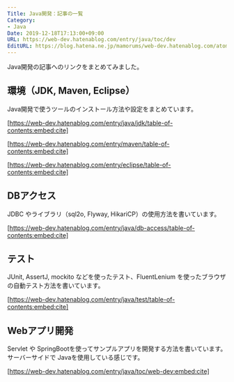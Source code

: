 ```yaml
---
Title: Java開発：記事の一覧
Category:
- Java
Date: 2019-12-18T17:13:00+09:00
URL: https://web-dev.hatenablog.com/entry/java/toc/dev
EditURL: https://blog.hatena.ne.jp/mamorums/web-dev.hatenablog.com/atom/entry/26006613486153177
---
```


Java開発の記事へのリンクをまとめてみました。


## 環境（JDK, Maven, Eclipse）
Java開発で使うツールのインストール方法や設定をまとめています。

[https://web-dev.hatenablog.com/entry/java/jdk/table-of-contents:embed:cite]

[https://web-dev.hatenablog.com/entry/maven/table-of-contents:embed:cite]

[https://web-dev.hatenablog.com/entry/eclipse/table-of-contents:embed:cite]


## DBアクセス
JDBC やライブラリ（sql2o, Flyway, HikariCP）の使用方法を書いています。

[https://web-dev.hatenablog.com/entry/java/db-access/table-of-contents:embed:cite]


## テスト
JUnit, AssertJ, mockito などを使ったテスト、FluentLenium を使ったブラウザの自動テスト方法を書いています。

[https://web-dev.hatenablog.com/entry/java/test/table-of-contents:embed:cite]


## Webアプリ開発
Servlet や SpringBootを使ってサンプルアプリを開発する方法を書いています。サーバーサイドで Javaを使用している感じです。

[https://web-dev.hatenablog.com/entry/java/toc/web-dev:embed:cite]
